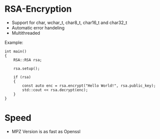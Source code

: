 # RSA-Encryption

* Support for char, wchar_t, char8_t, char16_t and char32_t
* Automatic error handeling
* Multithreaded

Example:
```
int main()
{
    RSA::RSA rsa;
    
    rsa.setup();
    
    if (rsa)
    {
        const auto enc = rsa.encrypt("Hello World!", rsa.public_key);
        std::cout << rsa.decrypt(enc);
    }
}
```

# Speed

* MPZ Version is as fast as Openssl
